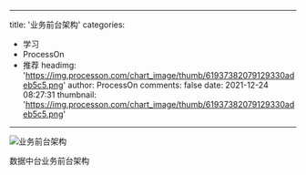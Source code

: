 
---
title: '业务前台架构'
categories: 
 - 学习
 - ProcessOn
 - 推荐
headimg: 'https://img.processon.com/chart_image/thumb/61937382079129330adeb5c5.png'
author: ProcessOn
comments: false
date: 2021-12-24 08:27:31
thumbnail: 'https://img.processon.com/chart_image/thumb/61937382079129330adeb5c5.png'
---

<div>   
<img class="thumb" alt="业务前台架构" src="https://img.processon.com/chart_image/thumb/61937382079129330adeb5c5.png" referrerpolicy="no-referrer">
<p>数据中台业务前台架构</p>  
</div>
            